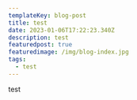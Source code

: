 ```yaml
---
templateKey: blog-post
title: test
date: 2023-01-06T17:22:23.340Z
description: test
featuredpost: true
featuredimage: /img/blog-index.jpg
tags:
  - test
---
```

t﻿est